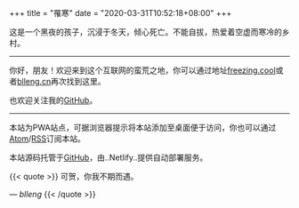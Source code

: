 +++
title = "罹寒"
date = "2020-03-31T10:52:18+08:00"
+++

这是一个黑夜的孩子，沉浸于冬天，倾心死亡。不能自拔，热爱着空虚而寒冷的乡村。

---

你好，朋友！欢迎来到这个互联网的蛮荒之地，你可以通过地址[freezing.cool](https://freezing.cool)或者[blleng.cn](https://blleng.cn)再次找到这里。

也欢迎关注我的[GitHub](https://github.com/blleng)。

---

本站为PWA站点，可据浏览器提示将本站添加至桌面便于访问，你也可以通过[Atom](https://freezing.cool/atom.xml)/[RSS](https://freezing.cool/rss.xml)订阅本站。

本站源码托管于[GitHub](https://github.com/blleng/blog)，由..Netlify..提供自动部署服务。

{{< quote >}}
可贺，你我不期而遇。

*— blleng*
{{< /quote >}}